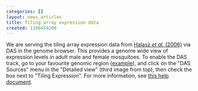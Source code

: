 ```yaml
---
categories: []
layout: news_articles
title: Tiling array expression data
created: 1186459200
---
```

We are serving the tiling array expression data from <a href="http://www.pubmedcentral.nih.gov/articlerender.fcgi?tool=pubmed&pubmedid=16859498">Halasz <i>et al.</i> (2006)</a> via DAS in the genome browser.  This provides a genome wide view of expression levels in adult male and female mosquitoes.  To enable the DAS track, go to your favourite genomic region (<a href="http://www.vectorbase.org/Anopheles_gambiae/contigview/?c=2R:48256007;w=191745">example</a>), and click on the "DAS Sources" menu in the "Detailed view" (third image from top), then check the box next to "Tiling Expression".  For more information, see <a href="http://www.vectorbase.org/Help/Web:GenomeBrowser:ContigView#das_sources">this help document</a>.
